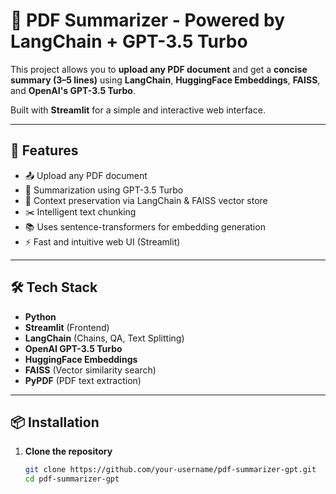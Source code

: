 # 📄 PDF Summarizer - Powered by LangChain + GPT-3.5 Turbo

This project allows you to **upload any PDF document** and get a **concise summary (3–5 lines)** using **LangChain**, **HuggingFace Embeddings**, **FAISS**, and **OpenAI's GPT-3.5 Turbo**.

Built with **Streamlit** for a simple and interactive web interface.

---

## 🚀 Features

- 📤 Upload any PDF document
- 🤖 Summarization using GPT-3.5 Turbo
- 🧠 Context preservation via LangChain & FAISS vector store
- ✂️ Intelligent text chunking
- 📚 Uses sentence-transformers for embedding generation
- ⚡ Fast and intuitive web UI (Streamlit)

---

## 🛠️ Tech Stack

- **Python**
- **Streamlit** (Frontend)
- **LangChain** (Chains, QA, Text Splitting)
- **OpenAI GPT-3.5 Turbo**
- **HuggingFace Embeddings**
- **FAISS** (Vector similarity search)
- **PyPDF** (PDF text extraction)

---

## 📦 Installation

1. **Clone the repository**
   ```bash
   git clone https://github.com/your-username/pdf-summarizer-gpt.git
   cd pdf-summarizer-gpt
